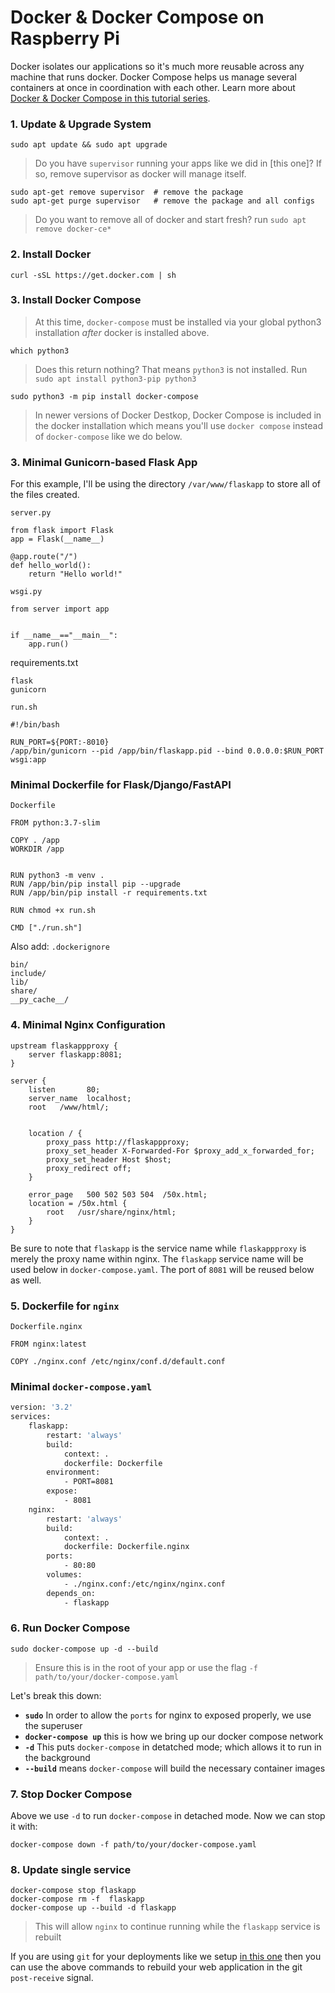 # Docker & Docker Compose on Raspberry Pi
Docker isolates our applications so it's much more reusable across any machine that runs docker. Docker Compose helps us manage several containers at once in coordination with each other. Learn more about [Docker & Docker Compose in this tutorial series](https://www.codingforentrepreneurs.com/projects/docker-and-docker-compose).


### 1. Update & Upgrade System

```
sudo apt update && sudo apt upgrade
```

> Do you have `supervisor` running your apps like we did in [this one]? If so, remove supervisor as docker will manage itself.

```
sudo apt-get remove supervisor  # remove the package
sudo apt-get purge supervisor   # remove the package and all configs
```

> Do you want to remove all of docker and start fresh? run `sudo apt remove docker-ce*`


### 2. Install Docker
```
curl -sSL https://get.docker.com | sh
```


### 3. Install Docker Compose
> At this time, `docker-compose` must be installed via your global python3 installation *after* docker is installed above.

```
which python3
```
> Does this return nothing? That means `python3` is not installed. Run `sudo apt install python3-pip python3`

```
sudo python3 -m pip install docker-compose
```

> In newer versions of Docker Destkop, Docker Compose is included in the docker installation which means you'll use `docker compose` instead of `docker-compose` like we do below. 



### 3. Minimal Gunicorn-based Flask App
For this example, I'll be using the directory `/var/www/flaskapp` to store all of the files created. 


`server.py`
```
from flask import Flask
app = Flask(__name__)

@app.route("/")
def hello_world():
    return "Hello world!"
```

`wsgi.py`
```
from server import app


if __name__=="__main__":
    app.run()
```

requirements.txt
```
flask
gunicorn
```

`run.sh`
```
#!/bin/bash

RUN_PORT=${PORT:-8010}
/app/bin/gunicorn --pid /app/bin/flaskapp.pid --bind 0.0.0.0:$RUN_PORT  wsgi:app
```



### Minimal Dockerfile for Flask/Django/FastAPI

`Dockerfile`
```
FROM python:3.7-slim

COPY . /app
WORKDIR /app


RUN python3 -m venv .
RUN /app/bin/pip install pip --upgrade
RUN /app/bin/pip install -r requirements.txt

RUN chmod +x run.sh

CMD ["./run.sh"]
```

Also add:
`.dockerignore`
```
bin/
include/
lib/
share/
__py_cache__/
```



### 4. Minimal Nginx Configuration

```
upstream flaskappproxy {
    server flaskapp:8081;
}

server {
    listen       80;
    server_name  localhost;
    root   /www/html/;


    location / {
        proxy_pass http://flaskappproxy;
        proxy_set_header X-Forwarded-For $proxy_add_x_forwarded_for;
        proxy_set_header Host $host;
        proxy_redirect off;
    }

    error_page   500 502 503 504  /50x.html;
    location = /50x.html {
        root   /usr/share/nginx/html;
    }
}
```
Be sure to note that `flaskapp` is the service name while `flaskappproxy` is merely the proxy name within nginx. The `flaskapp` service name will be used below in `docker-compose.yaml`. The port of `8081` will be reused below as well.

### 5. Dockerfile for `nginx`


`Dockerfile.nginx`
```
FROM nginx:latest

COPY ./nginx.conf /etc/nginx/conf.d/default.conf
```


### Minimal `docker-compose.yaml`


```dockerfile
version: '3.2'
services:
    flaskapp:
        restart: 'always'
        build:
            context: .
            dockerfile: Dockerfile
        environment: 
            - PORT=8081
        expose: 
            - 8081
    nginx:
        restart: 'always'
        build:
            context: .
            dockerfile: Dockerfile.nginx
        ports:
            - 80:80
        volumes: 
            - ./nginx.conf:/etc/nginx/nginx.conf
        depends_on: 
            - flaskapp
```


### 6. Run Docker Compose

```
sudo docker-compose up -d --build
```
> Ensure this is in the root of your app or use the flag `-f path/to/your/docker-compose.yaml`

Let's break this down:

- **`sudo`** In order to allow the `ports` for nginx to exposed properly, we use the superuser
- **`docker-compose up`** this is how we bring up our docker compose network
- **`-d`** This puts `docker-compose` in detatched mode; which allows it to run in the background
- **`--build`** means `docker-compose` will build the necessary container images


### 7. Stop Docker Compose
Above we use `-d` to run `docker-compose` in detached mode. Now we can stop it with:
```
docker-compose down -f path/to/your/docker-compose.yaml
```

### 8. Update single service

```
docker-compose stop flaskapp
docker-compose rm -f  flaskapp
docker-compose up --build -d flaskapp 
```
> This will allow `nginx` to continue running while the `flaskapp` service is rebuilt
 
If you are using `git` for your deployments like we setup [in this one](https://github.com/codingforentrepreneurs/Pi-Awesome/blob/main/how-tos/Setup%20Git%20%26%20Version%20Control%20on%20your%20Pi%20Server.md) then you can use the above commands to rebuild your web application in the git `post-receive` signal.
